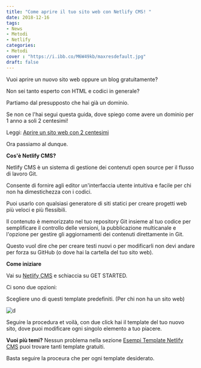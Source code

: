 ```yaml
---
title: "Come aprire il tuo sito web con Netlify CMS! "
date: 2018-12-16
tags:
- News
- Metodi
- Netlify
categories:
- Metodi
cover : "https://i.ibb.co/M6W49kb/maxresdefault.jpg"
draft: false
---
```

Vuoi aprire un nuovo sito web oppure un blog gratuitamente?

Non sei tanto esperto con HTML e codici in generale?

Partiamo dal presupposto che hai già un dominio.

Se non ce l'hai segui questa guida, dove spiego come avere un dominio per 1 anno a soli 2 centesimi!

Leggi: <a href="https://seriousman.it/posts/come-aprire-sito-web-con-netlify/">Aprire un sito web con 2 centesimi</a>

Ora passiamo al dunque.

<strong>Cos'è Netlify CMS?</strong>

Netlify CMS è un sistema di gestione dei contenuti open source per il flusso di lavoro Git.

Consente di fornire agli editor un'interfaccia utente intuitiva e facile per chi non ha dimestichezza con i codici.

Puoi usarlo con qualsiasi generatore di siti statici per creare progetti web più veloci e più flessibili. 

Il contenuto è memorizzato nel tuo repository Git insieme al tuo codice per semplificare il controllo delle versioni, la pubblicazione multicanale e l'opzione per gestire gli aggiornamenti dei contenuti direttamente in Git.

Questo vuol dire che per creare testi nuovi o per modificarli non devi andare per forza su GitHub (o dove hai la cartella del tuo sito web).

<strong>Come iniziare</strong>

Vai su <a href="https://www.netlifycms.org/">Netlify CMS</a> e schiaccia su GET STARTED.

Ci sono due opzioni:

Scegliere uno di questi template predefiniti. (Per chi non ha un sito web)

<img src="https://i.ibb.co/cLPc3Qz/d.png" alt="d" border="0">

Seguire la procedura et voilà, con due click hai il template del tuo nuovo sito, dove puoi modificare ogni singolo elemento a tuo piacere.

<strong> Vuoi più temi?</strong> Nessun problema nella sezione <a href="https://www.netlifycms.org/docs/examples/">Esempi Template Netlify CMS</a> puoi trovare tanti template gratuiti.

Basta seguire la proceura che per ogni template desiderato.

